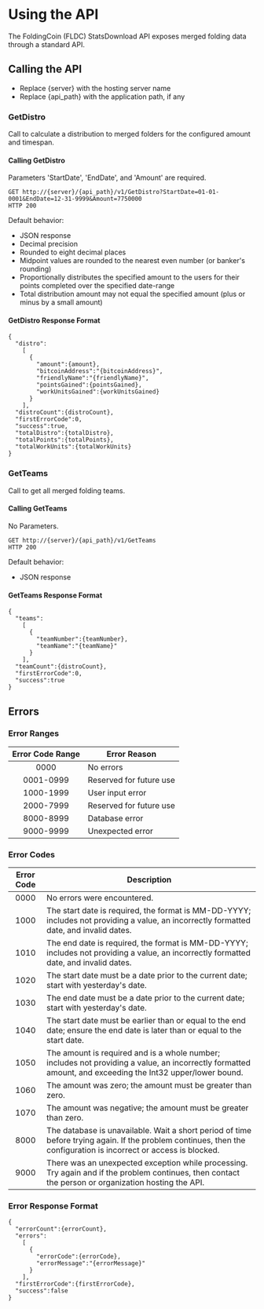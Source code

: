 # Using the API

The FoldingCoin (FLDC) StatsDownload API exposes merged folding data through a standard API.

## Calling the API

* Replace {server} with the hosting server name
* Replace {api_path} with the application path, if any

### GetDistro

Call to calculate a distribution to merged folders for the configured amount and timespan.

#### Calling GetDistro

Parameters 'StartDate', 'EndDate', and 'Amount' are required.

```
GET http://{server}/{api_path}/v1/GetDistro?StartDate=01-01-0001&EndDate=12-31-9999&Amount=7750000
HTTP 200
```

Default behavior:

* JSON response
* Decimal precision
* Rounded to eight decimal places
* Midpoint values are rounded to the nearest even number (or banker's rounding)
* Proportionally distributes the specified amount to the users for their points completed over the specified date-range
* Total distribution amount may not equal the specified amount (plus or minus by a small amount)

#### GetDistro Response Format

```
{
  "distro":
    [
      {
        "amount":{amount},
        "bitcoinAddress":"{bitcoinAddress}",
        "friendlyName":"{friendlyName}",
        "pointsGained":{pointsGained},
        "workUnitsGained":{workUnitsGained}
      }
    ],
  "distroCount":{distroCount},
  "firstErrorCode":0,
  "success":true,
  "totalDistro":{totalDistro},
  "totalPoints":{totalPoints},
  "totalWorkUnits":{totalWorkUnits}
}
```
### GetTeams

Call to get all merged folding teams.

#### Calling GetTeams

No Parameters.

```
GET http://{server}/{api_path}/v1/GetTeams
HTTP 200
```

Default behavior:

* JSON response

#### GetTeams Response Format

```
{
  "teams":
    [
      {
        "teamNumber":{teamNumber},
        "teamName":"{teamName}"
      }
    ],
  "teamCount":{distroCount},
  "firstErrorCode":0,
  "success":true
}
```

## Errors

### Error Ranges

| Error Code Range | Error Reason            |
|:----------------:|-------------------------|
|       0000       | No errors               |
|     0001-0999    | Reserved for future use |
|     1000-1999    | User input error        |
|     2000-7999    | Reserved for future use |
|     8000-8999    | Database error          |
|     9000-9999    | Unexpected error        |

### Error Codes

| Error Code | Description                                                                                                                                                           |
|:----------:|-----------------------------------------------------------------------------------------------------------------------------------------------------------------------|
|    0000    | No errors were encountered.                                                                                                                                           |
|    1000    | The start date is required, the format is MM-DD-YYYY; includes not providing a value, an incorrectly formatted date, and invalid dates.                               |
|    1010    | The end date is required, the format is MM-DD-YYYY; includes not providing a value, an incorrectly formatted date, and invalid dates.                                 |
|    1020    | The start date must be a date prior to the current date; start with yesterday's date.                                                                                 |
|    1030    | The end date must be a date prior to the current date; start with yesterday's date.                                                                                   |
|    1040    | The start date must be earlier than or equal to the end date; ensure the end date is later than or equal to the start date.                                           |
|    1050    | The amount is required and is a whole number; includes not providing a value, an incorrectly formatted amount, and exceeding the Int32 upper/lower bound.             |
|    1060    | The amount was zero; the amount must be greater than zero.                                                                                                            |
|    1070    | The amount was negative; the amount must be greater than zero.                                                                                                        |
|    8000    | The database is unavailable. Wait a short period of time before trying again. If the problem continues, then the configuration is incorrect or access is blocked.     |
|    9000    | There was an unexpected exception while processing. Try again and if the problem continues, then contact the person or organization hosting the API.                  |

### Error Response Format

```
{
  "errorCount":{errorCount},
  "errors":
    [
      {
        "errorCode":{errorCode},
        "errorMessage":"{errorMessage}"
      }
    ],
  "firstErrorCode":{firstErrorCode},
  "success":false
}
```